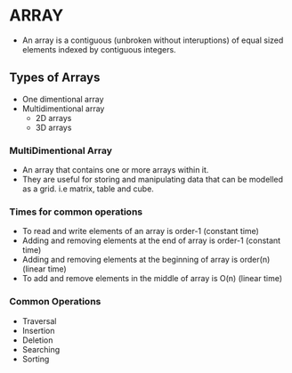# ARRAY
- An array is a contiguous (unbroken without interuptions) of equal sized elements indexed by contiguous integers.

## Types of Arrays
- One dimentional array
- Multidimentional array
    - 2D arrays
    - 3D arrays
   
### MultiDimentional Array
- An array that contains one or more arrays within it.  
- They are useful for storing and manipulating data that can be modelled as a grid. i.e matrix, table and cube.

### Times for common operations
- To read and write elements of an array is order-1 (constant time)
- Adding and removing elements at the end of array is order-1 (constant time)
- Adding and removing elements at the beginning of array is order(n) (linear time)
- To add and remove elements in the middle of array is O(n) (linear time)

### Common Operations

- Traversal
- Insertion
- Deletion
- Searching
- Sorting